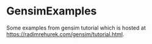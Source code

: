 # GensimExamples

Some examples from gensim tutorial which is hosted at https://radimrehurek.com/gensim/tutorial.html.
